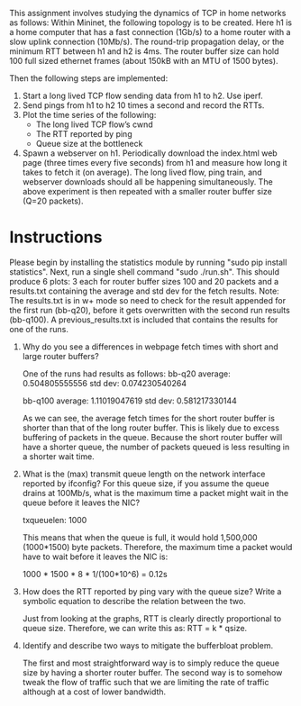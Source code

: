 This assignment involves studying the dynamics of TCP in home networks as follows:
Within Mininet, the following topology is to be created. 
Here h1 is a home computer that has a fast connection (1Gb/s) to a home router with a slow uplink connection (10Mb/s). 
The round-trip propagation delay, or the minimum RTT between h1 and h2 is 4ms. 
The router buffer size can hold 100 full sized ethernet frames (about 150kB with an MTU of 1500 bytes).

Then the following steps are implemented:
1. Start a long lived TCP flow sending data from h1 to h2. Use iperf.
2. Send pings from h1 to h2 10 times a second and record the RTTs.
3. Plot the time series of the following:
	- The long lived TCP flow’s cwnd
	- The RTT reported by ping
	- Queue size at the bottleneck
4. Spawn a webserver on h1. Periodically download the index.html web page (three times every five seconds) from h1 and measure how long it takes to fetch it (on average).
The long lived flow, ping train, and webserver downloads should all be happening simultaneously.
The above experiment is then repeated with a smaller router buffer size (Q=20 packets).

# Instructions
Please begin by installing the statistics module by running "sudo pip install statistics".
Next, run a single shell command "sudo ./run.sh". This should produce 6 plots:
3 each for router buffer sizes 100 and 20 packets and a results.txt containing the average and std dev
for the fetch results.
Note: The results.txt is in w+ mode so need to check for the result appended for the first run (bb-q20),
before it gets overwritten with the second run results (bb-q100). A previous_results.txt is included
that contains the results for one of the runs.

1. Why do you see a differences in webpage fetch times with short and large router buffers?

   One of the runs had results as follows:
	bb-q20
	average: 0.504805555556
	std dev: 0.074230540264

	bb-q100
	average: 1.11019047619
	std dev: 0.581217330144

   As we can see, the average fetch times for the short router buffer is shorter than that of the long
   router buffer. This is likely due to excess buffering of packets in the queue. Because the short router
   buffer will have a shorter queue, the number of packets queued is less resulting in a shorter wait time.

2. What is the (max) transmit queue length on the network interface reported by ifconfig?
   For this queue size, if you assume the queue drains at 100Mb/s, what is the maximum time
   a packet might wait in the queue before it leaves the NIC?

   txqueuelen: 1000

   This means that when the queue is full, it would hold 1,500,000 (1000*1500) byte packets.
   Therefore, the maximum time a packet would have to wait before it leaves the NIC is:

   1000 * 1500 * 8 * 1/(100*10^6) = 0.12s

3. How does the RTT reported by ping vary with the queue size? Write a symbolic equation to
   describe the relation between the two.

	Just from looking at the graphs, RTT is clearly directly proportional to queue size.
	Therefore, we can write this as: RTT = k * qsize.

4. Identify and describe two ways to mitigate the bufferbloat problem.

	The first and most straightforward way is to simply reduce the queue size by having a
	shorter router buffer. The second way is to somehow tweak the flow of traffic such that
	we are limiting the rate of traffic although at a cost of lower bandwidth.
